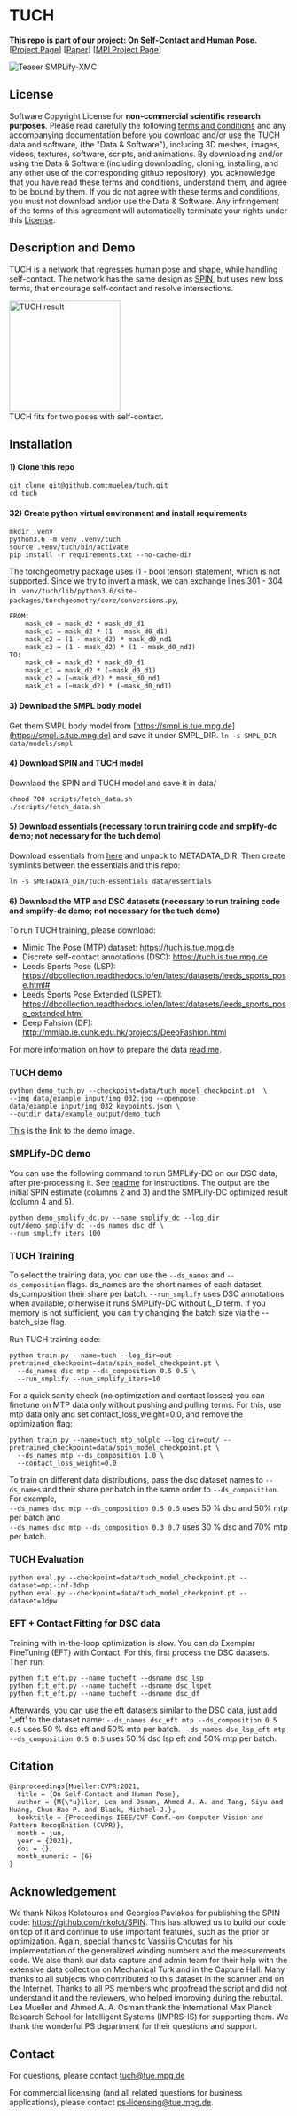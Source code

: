 # TUCH
<b>This repo is part of our project: On Self-Contact and Human Pose. </b>\
[[Project Page](https://tuch.is.tue.mpg.de)] [[Paper](https://arxiv.org/pdf/2104.03176.pdf)] [[MPI Project Page](https://www.is.mpg.de/publications/mueller-cvpr-2021)]

![Teaser SMPLify-XMC](teaser_images/teaser_overview.png)


## License 

Software Copyright License for **non-commercial scientific research purposes**. Please read carefully the following [terms and conditions](https://github.com/muelea/tuch/blob/master/LICENSE) and 
any accompanying documentation before you download and/or use the TUCH data and software, (the "Data & Software"), including 3D meshes, images, videos, textures, software, scripts, and animations. 
By downloading and/or using the Data & Software (including downloading, cloning, installing, and any other use of the corresponding github repository), you acknowledge that you have read these 
terms and conditions, understand them, and agree to be bound by them. If you do not agree with these terms and conditions, you must not download and/or use the Data & Software. Any infringement 
of the terms of this agreement will automatically terminate your rights under this [License](./LICENSE).



## Description and Demo

TUCH is a network that regresses human pose and shape, while handling self-contact. The network has the same design as [SPIN](https://github.com/nkolot/SPIN), but uses new loss terms, that encourage self-contact and resolve intersections.

<img src="teaser_images/teaser_result.png" height="200" alt="TUCH result" class="center"> \
TUCH fits for two poses with self-contact.


## Installation

#### 1) Clone this repo
```
git clone git@github.com:muelea/tuch.git
cd tuch
```



#### 32) Create python virtual environment and install requirements

```
mkdir .venv
python3.6 -m venv .venv/tuch
source .venv/tuch/bin/activate
pip install -r requirements.txt --no-cache-dir
```
The torchgeometry package uses (1 - bool tensor) statement, which is not supported. Since we try to invert a mask, 
we can exchange lines 301 - 304 in  `.venv/tuch/lib/python3.6/site-packages/torchgeometry/core/conversions.py`, 
```
FROM: 
    mask_c0 = mask_d2 * mask_d0_d1
    mask_c1 = mask_d2 * (1 - mask_d0_d1)
    mask_c2 = (1 - mask_d2) * mask_d0_nd1
    mask_c3 = (1 - mask_d2) * (1 - mask_d0_nd1)
TO:
    mask_c0 = mask_d2 * mask_d0_d1
    mask_c1 = mask_d2 * (~mask_d0_d1)
    mask_c2 = (~mask_d2) * mask_d0_nd1
    mask_c3 = (~mask_d2) * (~mask_d0_nd1)
```

#### 3) Download the SMPL body model 

Get them SMPL body model from [https://smpl.is.tue.mpg.de](https://smpl.is.tue.mpg.de) and save it under SMPL_DIR.
`ln -s SMPL_DIR data/models/smpl`


#### 4) Download SPIN and TUCH model
Downlaod the SPIN and TUCH model and save it in data/
```
chmod 700 scripts/fetch_data.sh
./scripts/fetch_data.sh
``` 


#### 5) Download essentials (necessary to run training code and smplify-dc demo; not necessary for the tuch demo)

Download essentials from [here](https://download.is.tue.mpg.de/tuch/tuch-essentials.zip) and unpack to METADATA_DIR. Then create symlinks between the essentials and this repo:
```
ln -s $METADATA_DIR/tuch-essentials data/essentials
```

#### 6) Download the MTP and DSC datasets (necessary to run training code and smplify-dc demo; not necessary for the tuch demo)
To run TUCH training, please download:
- Mimic The Pose (MTP) dataset: https://tuch.is.tue.mpg.de
- Discrete self-contact annotations (DSC): https://tuch.is.tue.mpg.de
- Leeds Sports Pose (LSP): https://dbcollection.readthedocs.io/en/latest/datasets/leeds_sports_pose.html#
- Leeds Sports Pose Extended (LSPET): https://dbcollection.readthedocs.io/en/latest/datasets/leeds_sports_pose_extended.html
- Deep Fahsion (DF): http://mmlab.ie.cuhk.edu.hk/projects/DeepFashion.html

For more information on how to prepare the data [read me](https://github.com/muelea/tuch/blob/master/tuch/datasets/preprocess/README.md). 



### TUCH demo
```
python demo_tuch.py --checkpoint=data/tuch_model_checkpoint.pt  \
--img data/example_input/img_032.jpg --openpose data/example_input/img_032_keypoints.json \
--outdir data/example_output/demo_tuch
```
[This](https://www.pexels.com/de-de/foto/frau-in-der-blauen-und-weissen-jacke-und-in-der-blauen-anzughose-818992/) is the link to the demo image.



### SMPLify-DC demo
You can use the following command to run SMPLify-DC on our DSC data, after pre-processing it. 
See [readme](tuch/datasets/preprocess/README.md) for instructions. The output are the initial SPIN 
estimate (columns 2 and 3) and the SMPLify-DC optimized result (column 4 and 5).

```
python demo_smplify_dc.py --name smplify_dc --log_dir out/demo_smplify_dc --ds_names dsc_df \
--num_smplify_iters 100
```



### TUCH Training 
To select the training data, you can use the `--ds_names` and `--ds_composition` flags. 
ds_names are the short names of each dataset, ds_composition their share per batch.
`--run_smplify` uses DSC annotations when available, otherwise it runs SMPLify-DC without L_D term.
If you memory is not sufficient, you can try changing the batch size via the --batch_size flag.

Run TUCH training code:
```
python train.py --name=tuch --log_dir=out --pretrained_checkpoint=data/spin_model_checkpoint.pt \
  --ds_names dsc mtp --ds_composition 0.5 0.5 \
  --run_smplify --num_smplify_iters=10
```

For a quick sanity check (no optimization and contact losses) you can finetune on MTP data only without pushing and pulling terms. For this, use mtp data only and set contact_loss_weight=0.0, and remove the optimization flag:
```
python train.py --name=tuch_mtp_nolplc --log_dir=out/ --pretrained_checkpoint=data/spin_model_checkpoint.pt \
  --ds_names mtp --ds_composition 1.0 \
  --contact_loss_weight=0.0 
```

To train on different data distributions, pass the dsc dataset names to `--ds_names` and their 
share per batch in the same order to `--ds_composition`. For example, \
`--ds_names dsc mtp --ds_composition 0.5 0.5` uses 50 % dsc and 50% mtp per batch and \
`--ds_names dsc mtp --ds_composition 0.3 0.7` uses 30 % dsc and 70% mtp per batch.  


### TUCH Evaluation
```
python eval.py --checkpoint=data/tuch_model_checkpoint.pt --dataset=mpi-inf-3dhp
python eval.py --checkpoint=data/tuch_model_checkpoint.pt --dataset=3dpw
```


### EFT + Contact Fitting for DSC data
Training with in-the-loop optimization is slow. You can do Exemplar FineTuning (EFT) with Contact. For this, first process the DSC datasets. Then run:
```
python fit_eft.py --name tucheft --dsname dsc_lsp
python fit_eft.py --name tucheft --dsname dsc_lspet
python fit_eft.py --name tucheft --dsname dsc_df
```
Afterwards, you can use the eft datasets similar to the DSC data, just add '_eft' to the dataset name:
`--ds_names dsc_eft mtp --ds_composition 0.5 0.5` uses 50 % dsc eft and 50% mtp per batch.
`--ds_names dsc_lsp_eft mtp --ds_composition 0.5 0.5` uses 50 % dsc lsp eft and 50% mtp per batch.


## Citation
```
@inproceedings{Mueller:CVPR:2021,
  title = {On Self-Contact and Human Pose},
  author = {M{\"u}ller, Lea and Osman, Ahmed A. A. and Tang, Siyu and Huang, Chun-Hao P. and Black, Michael J.},
  booktitle = {Proceedings IEEE/CVF Conf.~on Computer Vision and Pattern Recogßnition (CVPR)},
  month = jun,
  year = {2021},
  doi = {},
  month_numeric = {6}
}
```


## Acknowledgement 

We thank Nikos Kolotouros and Georgios Pavlakos for publishing the SPIN code: https://github.com/nkolot/SPIN.
This has allowed us to build our code on top of it and continue to use important features, such as the prior or optimization. 
Again, special thanks to Vassilis Choutas for his implementation of the generalized winding numbers and the measurements code.
We also thank our data capture and admin team for their help with the extensive data collection on Mechanical Turk and 
in the Capture Hall. Many thanks to all subjects who contributed to this dataset in the scanner and on the Internet. Thanks to 
all PS members who proofread the script and did not understand it and the reviewers, who helped improving during the rebuttal.
Lea Mueller and Ahmed A. A. Osman thank the International Max Planck Research School for Intelligent Systems (IMPRS-IS) 
for supporting them. We thank the wonderful PS department for their questions and support.


## Contact

For questions, please contact tuch@tue.mpg.de

For commercial licensing (and all related questions for business applications), please contact ps-licensing@tue.mpg.de.